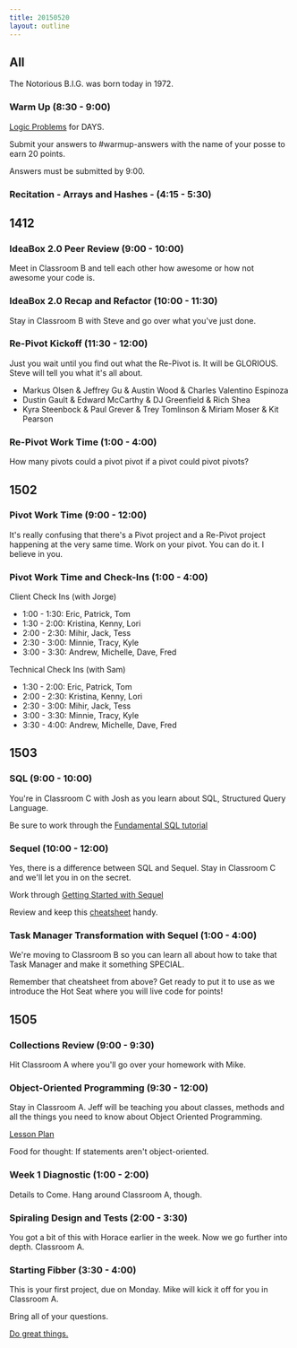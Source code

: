 ```yaml
---
title: 20150520
layout: outline
---
```


## All

The Notorious B.I.G. was born today in 1972.

### Warm Up (8:30 - 9:00)

[Logic Problems](http://cl.ly/2e42381b1O3G) for DAYS.

Submit your answers to #warmup-answers with the name of your posse to earn 20 points.

Answers must be submitted by 9:00.

### Recitation - Arrays and Hashes - (4:15 - 5:30)



## 1412

### IdeaBox 2.0 Peer Review (9:00 - 10:00)

Meet in Classroom B and tell each other how awesome or how not awesome your code is.

### IdeaBox 2.0 Recap and Refactor (10:00 - 11:30)

Stay in Classroom B with Steve and go over what you've just done.

### Re-Pivot Kickoff (11:30 - 12:00)

Just you wait until you find out what the Re-Pivot is. It will be GLORIOUS.
Steve will tell you what it's all about.

* Markus Olsen & Jeffrey Gu & Austin Wood & Charles Valentino Espinoza
* Dustin Gault & Edward McCarthy & DJ Greenfield & Rich Shea
* Kyra Steenbock & Paul Grever & Trey Tomlinson & Miriam Moser & Kit Pearson

### Re-Pivot Work Time (1:00 - 4:00)

How many pivots could a pivot pivot if a pivot could pivot pivots?


## 1502

### Pivot Work Time (9:00 - 12:00)

It's really confusing that there's a Pivot project and a Re-Pivot project happening
at the very same time. Work on your pivot. You can do it. I believe in you.

### Pivot Work Time and Check-Ins (1:00 - 4:00)

Client Check Ins (with Jorge)

* 1:00 - 1:30: Eric, Patrick, Tom
* 1:30 - 2:00: Kristina, Kenny, Lori
* 2:00 - 2:30: Mihir, Jack, Tess
* 2:30 - 3:00: Minnie, Tracy, Kyle
* 3:00 - 3:30: Andrew, Michelle, Dave, Fred

Technical Check Ins (with Sam)

* 1:30 - 2:00: Eric, Patrick, Tom
* 2:00 - 2:30: Kristina, Kenny, Lori
* 2:30 - 3:00: Mihir, Jack, Tess
* 3:00 - 3:30: Minnie, Tracy, Kyle
* 3:30 - 4:00: Andrew, Michelle, Dave, Fred

## 1503

### SQL (9:00 - 10:00)

You're in Classroom C with Josh as you learn about SQL, Structured Query Language.

Be sure to work through the [Fundamental SQL tutorial](http://tutorials.jumpstartlab.com/topics/sql/fundamental_sql.html)

### Sequel (10:00 - 12:00)

Yes, there is a difference between SQL and Sequel. Stay in Classroom C and we'll let you in on the secret.

Work through [Getting Started with Sequel](http://tutorials.jumpstartlab.com/topics/sql/sequel.html)

Review and keep this [cheatsheet](http://sequel.jeremyevans.net/rdoc/files/doc/cheat_sheet_rdoc.html) handy.

### Task Manager Transformation with Sequel (1:00 - 4:00)

We're moving to Classroom B so you can learn all about how to take that Task Manager and make it something SPECIAL.

Remember that cheatsheet from above? Get ready to put it to use as we introduce the Hot Seat where you will live code for points!

## 1505

### Collections Review (9:00 - 9:30)

Hit Classroom A where you'll go over your homework with Mike.

### Object-Oriented Programming (9:30 - 12:00)

Stay in Classroom A. Jeff will be teaching you about classes, methods and all the things
you need to know about Object Oriented Programming.

[Lesson Plan](https://github.com/turingschool/lesson_plans/blob/master/ruby_01-object_oriented_programming_with_ruby/object_oriented_programming.markdown)

Food for thought: If statements aren't object-oriented.

### Week 1 Diagnostic (1:00 - 2:00)

Details to Come. Hang around Classroom A, though.

### Spiraling Design and Tests (2:00 - 3:30)

You got a bit of this with Horace earlier in the week. Now we go further into depth. Classroom A.

### Starting Fibber (3:30 - 4:00)

This is your first project, due on Monday. Mike will kick it off for you in Classroom A.

Bring all of your questions.

[Do great things.](https://github.com/turingschool/challenges/blob/master/fibber.markdown)


